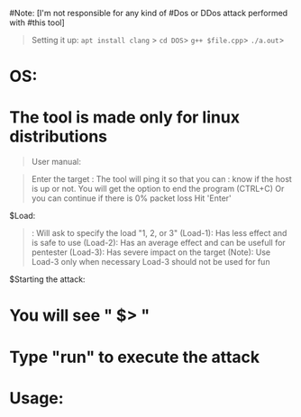 #Note: [I'm not responsible for any kind of
#Dos or DDos attack performed with
#this tool]
 
> Setting it up:
`apt install clang` >
`cd DOS`>
`g++ $file.cpp`>
`./a.out`>
# OS:

# The tool is made only for linux distributions

> User manual:

> Enter the target
>: The tool will ping it so that you can
>: know if the host is up or not.
> You will get the option to end the
> program (CTRL+C)
> Or you can continue if there is 0% packet loss
> Hit  'Enter'

$Load:

>: Will ask to specify the load "1, 2, or 3"
> (Load-1): Has less effect and is safe to use
> (Load-2): Has an average effect and can be usefull for pentester
> (Load-3): Has severe impact on the target
> (Note): Use Load-3 only when necessary
> Load-3 should not be used for fun

$Starting the attack:

# You will see " $> "
# Type "run" to execute the attack

# Usage: 
